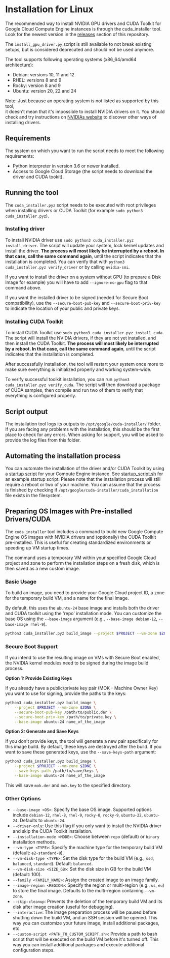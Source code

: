 # Installation for Linux

The recommended way to install NVIDIA GPU drivers and CUDA Toolkit for Google Cloud Compute Engine 
instances is through the cuda_installer tool. Look for the newest version in the
[releases](https://github.com/GoogleCloudPlatform/compute-gpu-installation/releases)
section of this repository.

The `install_gpu_driver.py` script is still available to not break existing setups,
but is considered deprecated and should not be used anymore.

The tool supports following operating systems (x86_64/amd64 architecture):

* Debian: versions 10, 11 and 12
* RHEL: versions 8 and 9
* Rocky: version 8 and 9
* Ubuntu: version 20, 22 and 24

Note: Just because an operating system is not listed as supported by this tool,  
it doesn't mean that it's impossible to install NVIDIA drivers on it. You should check and
try instructions on [NVIDIAs website](https://docs.nvidia.com/cuda/cuda-installation-guide-linux/index.html) to discover other ways of installing drivers.

## Requirements

The system on which you want to run the script needs to meet the following
requirements:

*   Python interpreter in version 3.6 or newer installed.
*   Access to Google Cloud Storage (the script needs to download the driver and CUDA tookit).

## Running the tool

The `cuda_installer.pyz` script needs to be executed with root privileges when installing 
drivers or CUDA Toolkit (for example `sudo python3 cuda_installer.pyz`).

### Installing driver

To install NVIDIA driver use `sudo python3 cuda_installer.pyz install_driver`. The script
will update your system, lock kernel updates and install the driver. **The process will most 
likely be interrupted by a reboot. In that case, call the same command again**, until the
script indicates that the installation is completed. You can verify that with
`python3 cuda_installer.pyz verify_driver` or by calling `nvidia-smi`.

If you want to install the driver on a system without GPU (to prepare a Disk Image for example)
you will have to add `--ignore-no-gpu` flag to that command above.

If you want the installed driver to be signed (needed for Secure Boot compatibility), use the
`--secure-boot-pub-key` and `--secure-boot-priv-key` to indicate the location of your public 
and private keys.

### Installing CUDA Toolkit

To install CUDA Toolkit use `sudo python3 cuda_installer.pyz install_cuda`. The script will
install the NVIDIA drivers, if they are not yet installed, and then install the CUDA Toolkit.
**The process will most likely be interrupted by a reboot. In that case, call the same command 
again**, until the script indicates that the installation is completed.

After successfully installation, the tool will restart your system once more to make 
sure everything is initialized properly and working system-wide.

To verify successful toolkit installation, you can run `python3 cuda_installer.pyz verify_cuda`.
The script will then download a package of CUDA samples, then compile and run two of them
to verify that everything is configured properly.

## Script output

The installation tool logs its outputs to `/opt/google/cuda-installer/` folder.
If you are facing any problems with the installation, this should be the first
place to check for any errors. When asking for support, you will be asked to
provide the log files from this folder.

## Automating the installation process

You can automate the installation of the driver and/or CUDA Toolkit by using a 
[startup script](https://cloud.google.com/compute/docs/instances/startup-scripts/linux)
for your Compute Engine instance. See [startup_script.sh](startup_script.sh) for an example
startup script. Please note that the installation process will still require a reboot or two
of your machine. You can assume that the process is finished by checking if 
`/opt/google/cuda-installer/cuda_installation` file exists in the filesystem.

## Preparing OS Images with Pre-installed Drivers/CUDA

The `cuda_installer` tool includes a command to build new Google Compute Engine OS images 
with NVIDIA drivers and (optionally) the CUDA Toolkit pre-installed. This is useful for 
creating standardized environments or speeding up VM startup times.

The command uses a temporary VM within your specified Google Cloud project and zone to 
perform the installation steps on a fresh disk, which is then saved as a new custom image.

### Basic Usage

To build an image, you need to provide your Google Cloud project ID, a zone for the 
temporary build VM, and a name for the final image.

By default, this uses the `ubuntu-24` base image and installs both the driver and CUDA toolkit 
using the 'repo' installation mode. You can customize the base OS using the `--base-image` 
argument (e.g., `--base-image debian-12`, `--base-image rhel-9`).

```bash
python3 cuda_installer.pyz build_image --project $PROJECT --vm-zone $ZONE --base-image ubuntu-24 name_of_the_image
```

### Secure Boot Support

If you intend to use the resulting image on VMs with Secure Boot enabled, the NVIDIA kernel modules 
need to be signed during the image build process.

**Option 1: Provide Existing Keys**

If you already have a public/private key pair (MOK - Machine Owner Key) you want to use 
for signing, provide the paths to the keys:

```bash
python3 cuda_installer.pyz build_image \
    --project $PROJECT --vm-zone $ZONE \
    --secure-boot-pub-key /path/to/public.der \
    --secure-boot-priv-key /path/to/private.key \
    --base-image ubuntu-24 name_of_the_image
```


**Option 2: Generate and Save Keys**

If you don't provide keys, the tool will generate a new pair specifically for this image 
build. By default, these keys are destroyed after the build. If you want to save these 
generated keys, use the `--save-keys-path` argument:

```bash
python3 cuda_installer.pyz build_image \
    --project $PROJECT --vm-zone $ZONE \
    --save-keys-path /path/to/save/keys \
    --base-image ubuntu-24 name_of_the_image
```
This will save `mok.der` and `mok.key` to the specified directory.

### Other Options

*   `--base-image <OS>`: Specify the base OS image. Supported options include `debian-12`, `rhel-8`, `rhel-9`, 
        `rocky-8`, `rocky-9`, `ubuntu-22`, `ubuntu-24`. Defaults to `ubuntu-24`.
*   `--driver-only`: Use this flag if you only want to install the NVIDIA driver and skip the CUDA Toolkit installation.
*   `--installation-mode <MODE>`: Choose between `repo` (default) or `binary` installation methods.
*   `--vm-type <TYPE>`: Specify the machine type for the temporary build VM (default: `e2-standard-8`).
*   `--vm-disk-type <TYPE>`: Set the disk type for the build VM (e.g., `ssd`, `balanced`, `standard`). Default: `balanced`.
*   `--vm-disk-size <SIZE_GB>`: Set the disk size in GB for the build VM (default: 100).
*   `--family <FAMILY_NAME>`: Assign the created image to an image family.
*   `--image-region <REGION>`: Specify the region or multi-region (e.g., `us`, `eu`) to store the final image. 
        Defaults to the multi-region containing `--vm-zone`.
*   `--skip-cleanup`: Prevents the deletion of the temporary build VM and its disk after image creation (useful for debugging).
*   `--interactive`: The image preparation process will be paused before shutting down the build VM, and an SSH session 
        will be opened. This way you can customize your future image, install additional packages, etc.
*   `--custom-script <PATH_TO_CUSTOM_SCRIPT.sh>`: Provide a path to bash script that will be executed on the build VM 
        before it's turned off. This way you can install additional packages and execute additional configuration steps.
